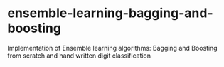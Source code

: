# ensemble-learning-bagging-and-boosting
Implementation of Ensemble learning algorithms: Bagging and Boosting from scratch and hand written digit classification
